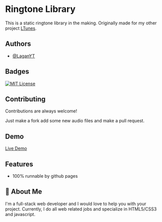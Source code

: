 
# Ringtone Library

This is a static ringtone library in the making. Originally made for my other project [LTunes](https://ltunes.gq).



## Authors

- [@LaganYT](https://www.github.com/laganyt)


## Badges
[![MIT License](https://img.shields.io/badge/License-MIT-green.svg)](https://choosealicense.com/licenses/mit/)
## Contributing

Contributions are always welcome!

Just make a fork add some new audio files and make a pull request.


## Demo

[Live Demo](https://laganyt.github.io/ringtone-library)

## Features

- 100% runnable by github pages


## 🚀 About Me
I'm a full-stack web developer and I would love to help you with your project. Currently, I do all web related jobs and specialize in HTML5/CSS3 and javascript.
